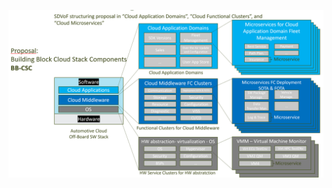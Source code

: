 <!-- TODO -->
![BB-CSC](https://github.com/CSA-FEDERATE/Proposed-BuildingBlocks/blob/BB_Documentation_01/figures/BB-CSC.png)
